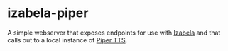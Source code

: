 # izabela-piper

A simple webserver that exposes endpoints for use with [Izabela](https://github.com/nature-heart-software/izabela) and that calls out to a local instance of [Piper TTS](https://github.com/rhasspy/piper).
